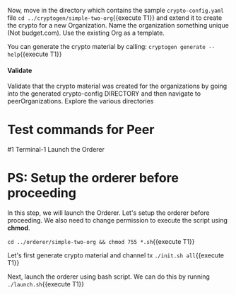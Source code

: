 Now, move in the directory which contains the sample `crypto-config.yaml` file `cd ../cryptogen/simple-two-org`{{execute T1}} and extend it to create the crypto for a new Organization.  Name the organization something unique (Not budget.com).  Use the existing Org as a template.

You can generate the crypto material by calling: `cryptogen generate --help`{{execute T1}}

#### Validate
Validate that the crypto material was created for the organizations by going into the generated crypto-config DIRECTORY and then navigate to peerOrganizations. Explore the various directories



# Test commands for Peer 

#1 Terminal-1     Launch the Orderer
# PS: Setup the orderer before proceeding


 In this step, we will launch the Orderer. Let's setup the orderer before proceeding. We also need to change permission to execute the script using **chmod**.

`cd ../orderer/simple-two-org && chmod 755 *.sh`{{execute T1}}

Let's first generate crypto material and channel tx
`./init.sh all`{{execute T1}}

Next, launch the orderer using bash script. We can do this by running
`./launch.sh`{{execute T1}}